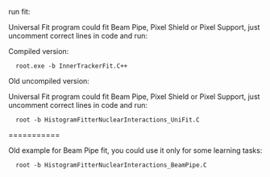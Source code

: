 run fit:

Universal Fit program could fit Beam Pipe, Pixel Shield or Pixel Support, just uncomment correct lines in code and run:

Compiled version:

      root.exe -b InnerTrackerFit.C++

Old uncompiled version:

Universal Fit program could fit Beam Pipe, Pixel Shield or Pixel Support, just uncomment correct lines in code and run:

      root -b HistogramFitterNuclearInteractions_UniFit.C

===========

Old example for Beam Pipe fit, you could use it only for some learning tasks:

      root -b HistogramFitterNuclearInteractions_BeamPipe.C
